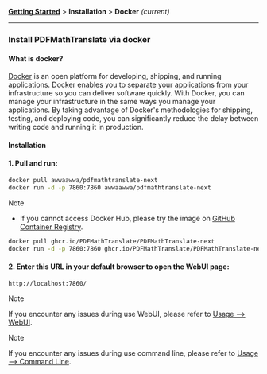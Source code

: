 [**Getting Started**](./getting-started.md) > **Installation** > **Docker** _(current)_

---

### Install PDFMathTranslate via docker

#### What is docker?

[Docker](https://docs.docker.com/get-started/docker-overview/) is an open platform for developing, shipping, and running applications. Docker enables you to separate your applications from your infrastructure so you can deliver software quickly. With Docker, you can manage your infrastructure in the same ways you manage your applications. By taking advantage of Docker's methodologies for shipping, testing, and deploying code, you can significantly reduce the delay between writing code and running it in production.

#### Installation

<h4>1. Pull and run:</h4>

```bash
docker pull awwaawwa/pdfmathtranslate-next
docker run -d -p 7860:7860 awwaawwa/pdfmathtranslate-next
```

> [!NOTE]
> 
> - If you cannot access Docker Hub, please try the image on [GitHub Container Registry](https://github.com/PDFMathTranslate/PDFMathTranslate-next/pkgs/container/pdfmathtranslate).
> 
> ```bash
> docker pull ghcr.io/PDFMathTranslate/PDFMathTranslate-next
> docker run -d -p 7860:7860 ghcr.io/PDFMathTranslate/PDFMathTranslate-next
> ```

<h4>2. Enter this URL in your default browser to open the WebUI page:</h4>

```
http://localhost:7860/
```

> [!NOTE]
> If you encounter any issues during use WebUI, please refer to [Usage --> WebUI](./USAGE_webui.md).

> [!NOTE]
> If you encounter any issues during use command line, please refer to [Usage --> Command Line](./USAGE_commandline.md).
<!-- 
#### For docker deployment on cloud service:

<div>
<a href="https://www.heroku.com/deploy?template=https://github.com/PDFMathTranslate/PDFMathTranslate-next">
  <img src="https://www.herokucdn.com/deploy/button.svg" alt="Deploy" height="26"></a>
<a href="https://render.com/deploy">
  <img src="https://render.com/images/deploy-to-render-button.svg" alt="Deploy to Koyeb" height="26"></a>
<a href="https://zeabur.com/templates/5FQIGX?referralCode=reycn">
  <img src="https://zeabur.com/button.svg" alt="Deploy on Zeabur" height="26"></a>
<a href="https://app.koyeb.com/deploy?type=git&builder=buildpack&repository=github.com/PDFMathTranslate/PDFMathTranslate-next&branch=main&name=pdf-math-translate">
  <img src="https://www.koyeb.com/static/images/deploy/button.svg" alt="Deploy to Koyeb" height="26"></a>
</div>

<div align="right">
<h6><small>Some content on this page has been translated by GPT and may contain errors.</small></h6> -->